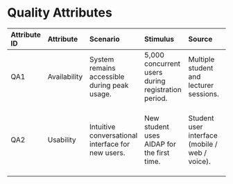 # Quality Attributes

| **Attribute ID** | **Attribute** | **Scenario** | **Stimulus** | **Source** | **Environment** | **Artifact** | **Response** | **Response Measure** |
|:--|:--|:--|:--|:--|:--|:--|:--|:--|
| QA1 | Availability | System remains accessible during peak usage. | 5,000 concurrent users during registration period. | Multiple student and lecturer sessions. | Normal system operation under peak load conditions. | Entire AIDAP platform and load balancers. | System remains responsive, automatic failover if needed. | 99.5 % uptime monthly; recovery < 30 seconds. |
| QA2 | Usability | Intuitive conversational interface for new users. | New student uses AIDAP for the first time. | Student user interface (mobile / web / voice). | First-time user context, no prior training. | Conversation engine and UI components. | System provides clear prompts and helpful responses. | 90 % of users complete tasks without help; satisfaction ≥ 4 / 5. |
